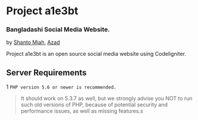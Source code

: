 # Project a1e3bt

### Bangladashi Social Media Website.

by [Shanto Miah](https://shantoisonline.com), [Azad](#)

Project a1e3bt is an open source social media website using Codeligniter.

## Server Requirements

1 `PHP version 5.6 or newer is recommended.`

>It should work on 5.3.7 as well, but we strongly advise you NOT to run
such old versions of PHP, because of potential security and performance
issues, as well as missing features.s